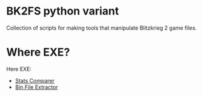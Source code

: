 # BK2FS python variant

Collection of scripts for making tools that manipulate Blitzkrieg 2 game files.

# Where EXE?
Here EXE:
- [Stats Comparer](https://github.com/Marshal666/BK2FSpy/releases/download/unit_stats_compare/stats_compare.exe)
- [Bin File Extractor](https://github.com/Marshal666/BK2FSpy/releases/download/bin-extr/BK2.Bin.Extractor.exe)

